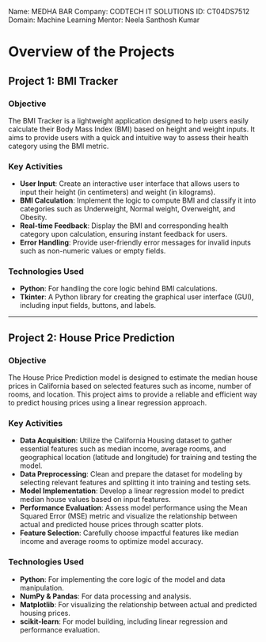 Name: MEDHA BAR
Company: CODTECH IT SOLUTIONS
ID: CT04DS7512
Domain: Machine Learning
Mentor: Neela Santhosh Kumar

# Overview of the Projects

## Project 1: BMI Tracker

### Objective
The BMI Tracker is a lightweight application designed to help users easily calculate their Body Mass Index (BMI) based on height and weight inputs. It aims to provide users with a quick and intuitive way to assess their health category using the BMI metric.

### Key Activities
- **User Input**: Create an interactive user interface that allows users to input their height (in centimeters) and weight (in kilograms).
- **BMI Calculation**: Implement the logic to compute BMI and classify it into categories such as Underweight, Normal weight, Overweight, and Obesity.
- **Real-time Feedback**: Display the BMI and corresponding health category upon calculation, ensuring instant feedback for users.
- **Error Handling**: Provide user-friendly error messages for invalid inputs such as non-numeric values or empty fields.
 
### Technologies Used
- **Python**: For handling the core logic behind BMI calculations.
- **Tkinter**: A Python library for creating the graphical user interface (GUI), including input fields, buttons, and labels.

---

## Project 2: House Price Prediction

### Objective
The House Price Prediction model is designed to estimate the median house prices in California based on selected features such as income, number of rooms, and location. This project aims to provide a reliable and efficient way to predict housing prices using a linear regression approach.

### Key Activities
- **Data Acquisition**: Utilize the California Housing dataset to gather essential features such as median income, average rooms, and geographical location (latitude and longitude) for training and testing the model.
- **Data Preprocessing**: Clean and prepare the dataset for modeling by selecting relevant features and splitting it into training and testing sets.
- **Model Implementation**: Develop a linear regression model to predict median house values based on input features.
- **Performance Evaluation**: Assess model performance using the Mean Squared Error (MSE) metric and visualize the relationship between actual and predicted house prices through scatter plots.
- **Feature Selection**: Carefully choose impactful features like median income and average rooms to optimize model accuracy.

### Technologies Used
- **Python**: For implementing the core logic of the model and data manipulation.
- **NumPy & Pandas**: For data processing and analysis.
- **Matplotlib**: For visualizing the relationship between actual and predicted housing prices.
- **scikit-learn**: For model building, including linear regression and performance evaluation.

